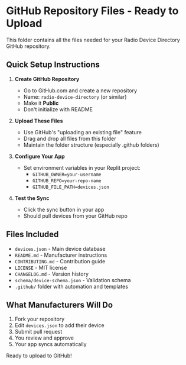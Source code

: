 # GitHub Repository Files - Ready to Upload

This folder contains all the files needed for your Radio Device Directory GitHub repository.

## Quick Setup Instructions

1. **Create GitHub Repository**
   - Go to GitHub.com and create a new repository
   - Name: `radio-device-directory` (or similar)
   - Make it **Public**
   - Don't initialize with README

2. **Upload These Files**
   - Use GitHub's "uploading an existing file" feature
   - Drag and drop all files from this folder
   - Maintain the folder structure (especially .github folders)

3. **Configure Your App**
   - Set environment variables in your Replit project:
     - `GITHUB_OWNER=your-username`
     - `GITHUB_REPO=your-repo-name`
     - `GITHUB_FILE_PATH=devices.json`

4. **Test the Sync**
   - Click the sync button in your app
   - Should pull devices from your GitHub repo

## Files Included

- `devices.json` - Main device database
- `README.md` - Manufacturer instructions
- `CONTRIBUTING.md` - Contribution guide
- `LICENSE` - MIT license
- `CHANGELOG.md` - Version history
- `schema/device-schema.json` - Validation schema
- `.github/` folder with automation and templates

## What Manufacturers Will Do

1. Fork your repository
2. Edit `devices.json` to add their device
3. Submit pull request
4. You review and approve
5. Your app syncs automatically

Ready to upload to GitHub!